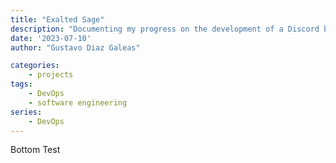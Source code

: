 ```yaml
---
title: "Exalted Sage"
description: "Documenting my progress on the development of a Discord bot as part of a DevOps project"
date: '2023-07-10'
author: "Gustavo Diaz Galeas"

categories:
    - projects
tags:
    - DevOps
    - software engineering
series:
    - DevOps
---
```


Bottom Test